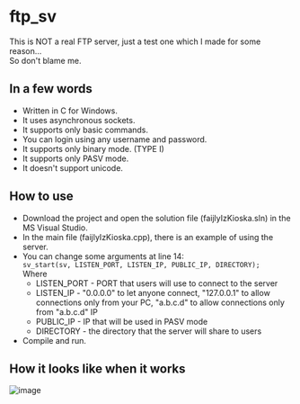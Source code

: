 # ftp_sv

This is NOT a real FTP server, just a test one which I made for some reason...\
So don't blame me.

## In a few words

* Written in C for Windows.
* It uses asynchronous sockets.
* It supports only basic commands.
* You can login using any username and password.
* It supports only binary mode. (TYPE I)
* It supports only PASV mode.
* It doesn't support unicode.

## How to use

* Download the project and open the solution file (faijlyIzKioska.sln) in the MS Visual Studio.
* In the main file (faijlyIzKioska.cpp), there is an example of using the server.
* You can change some arguments at line 14:\
  ```sv_start(sv, LISTEN_PORT, LISTEN_IP, PUBLIC_IP, DIRECTORY);```\
  Where
  * LISTEN_PORT - PORT that users will use to connect to the server
  * LISTEN_IP - "0.0.0.0" to let anyone connect, "127.0.0.1" to allow connections only from your PC, "a.b.c.d" to allow connections only from "a.b.c.d" IP
  * PUBLIC_IP - IP that will be used in PASV mode
  * DIRECTORY - the directory that the server will share to users
* Compile and run.

## How it looks like when it works
  ![image](https://i.imgur.com/EZFb1lg.png)
